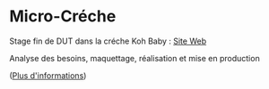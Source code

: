 # Micro-Créche

Stage fin de DUT dans la créche Koh Baby : [Site Web](http://crechebagneux.fr/)

Analyse des besoins, maquettage, réalisation et mise en production

([Plus d'informations](Rapport.pdf))
